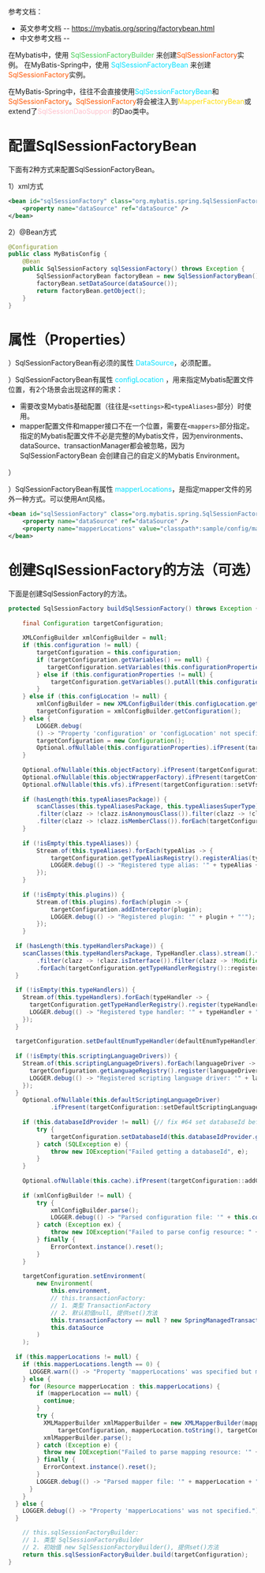 
参考文档：
- 英文参考文档 -- https://mybatis.org/spring/factorybean.html
- 中文参考文档 -- 

在Mybatis中，使用  <font color=44cf57>SqlSessionFactoryBuilder</font> 来创建<font color="FF5500">SqlSessionFactory</font>实例。
在MyBatis-Spring中，使用 <font color="00E0FF">SqlSessionFactoryBean</font> 来创建<font color="FF5500">SqlSessionFactory</font>实例。

在MyBatis-Spring中，往往不会直接使用<font color="00E0FF">SqlSessionFactoryBean</font>和<font color="FF5500">SqlSessionFactory</font>。<font color="FF5500">SqlSessionFactory</font>将会被注入到<font color="FFDD00">MapperFactoryBean</font>或extend了<font color="FFC0CB">SqlSessionDaoSupport</font>的Dao类中。

# 配置SqlSessionFactoryBean

下面有2种方式来配置SqlSessionFactoryBean。

1）xml方式
```xml
<bean id="sqlSessionFactory" class="org.mybatis.spring.SqlSessionFactoryBean">
    <property name="dataSource" ref="dataSource" />
</bean>
```
2）@Bean方式
```java
@Configuration
public class MyBatisConfig {
    @Bean
    public SqlSessionFactory sqlSessionFactory() throws Exception {
	    SqlSessionFactoryBean factoryBean = new SqlSessionFactoryBean();
	    factoryBean.setDataSource(dataSource());
	    return factoryBean.getObject();
    }
}
```

# 属性（Properties）

）SqlSessionFactoryBean有必须的属性 <font color="00E0FF">DataSource</font>，必须配置。

）SqlSessionFactoryBean有属性 <font color="00E0FF">configLocation</font> ，用来指定Mybatis配置文件位置，有2个场景会出现这样的需求：
- 需要改变Mybatis基础配置（往往是`<settings>`和`<typeAliases>`部分）时使用。
- mapper配置文件和mapper接口不在一个位置，需要在`<mappers>`部分指定。
指定的Mybatis配置文件不必是完整的Mybatis文件，因为environments、dataSource、transactionManager都会被忽略，因为SqlSessionFactoryBean 会创建自己的自定义的Mybatis Environment。

）

）SqlSessionFactoryBean有属性 <font color="00E0FF">mapperLocations</font>，是指定mapper文件的另外一种方式。可以使用Ant风格。
```xml
<bean id="sqlSessionFactory" class="org.mybatis.spring.SqlSessionFactoryBean">
    <property name="dataSource" ref="dataSource" />
    <property name="mapperLocations" value="classpath*:sample/config/mappers/**/*.xml" />
</bean>
```



# 创建SqlSessionFactory的方法（可选）

下面是创建SqlSessionFactory的方法。
```java
protected SqlSessionFactory buildSqlSessionFactory() throws Exception {  
  
    final Configuration targetConfiguration;  
  
    XMLConfigBuilder xmlConfigBuilder = null;  
    if (this.configuration != null) {  
	    targetConfiguration = this.configuration;  
	    if (targetConfiguration.getVariables() == null) {  
	       targetConfiguration.setVariables(this.configurationProperties);  
	    } else if (this.configurationProperties != null) {  
	        targetConfiguration.getVariables().putAll(this.configurationProperties);  
	    }  
    } else if (this.configLocation != null) {  
	    xmlConfigBuilder = new XMLConfigBuilder(this.configLocation.getInputStream(), null, this.configurationProperties);  
	    targetConfiguration = xmlConfigBuilder.getConfiguration();  
    } else {  
	    LOGGER.debug(  
        () -> "Property 'configuration' or 'configLocation' not specified, using default MyBatis Configuration");  
	    targetConfiguration = new Configuration();  
	    Optional.ofNullable(this.configurationProperties).ifPresent(targetConfiguration::setVariables);  
    }  
  
    Optional.ofNullable(this.objectFactory).ifPresent(targetConfiguration::setObjectFactory);  
    Optional.ofNullable(this.objectWrapperFactory).ifPresent(targetConfiguration::setObjectWrapperFactory);  
    Optional.ofNullable(this.vfs).ifPresent(targetConfiguration::setVfsImpl);  
  
    if (hasLength(this.typeAliasesPackage)) {  
	    scanClasses(this.typeAliasesPackage, this.typeAliasesSuperType).stream()  
        .filter(clazz -> !clazz.isAnonymousClass()).filter(clazz -> !clazz.isInterface())  
        .filter(clazz -> !clazz.isMemberClass()).forEach(targetConfiguration.getTypeAliasRegistry()::registerAlias);  
    }  
  
    if (!isEmpty(this.typeAliases)) {  
	    Stream.of(this.typeAliases).forEach(typeAlias -> {  
	        targetConfiguration.getTypeAliasRegistry().registerAlias(typeAlias);  
	        LOGGER.debug(() -> "Registered type alias: '" + typeAlias + "'");  
        });  
    }  
  
    if (!isEmpty(this.plugins)) {  
	    Stream.of(this.plugins).forEach(plugin -> {  
	        targetConfiguration.addInterceptor(plugin);  
	        LOGGER.debug(() -> "Registered plugin: '" + plugin + "'");  
        });  
    }  
  
  if (hasLength(this.typeHandlersPackage)) {  
    scanClasses(this.typeHandlersPackage, TypeHandler.class).stream().filter(clazz -> !clazz.isAnonymousClass())  
        .filter(clazz -> !clazz.isInterface()).filter(clazz -> !Modifier.isAbstract(clazz.getModifiers()))  
        .forEach(targetConfiguration.getTypeHandlerRegistry()::register);  
  }  
  
  if (!isEmpty(this.typeHandlers)) {  
    Stream.of(this.typeHandlers).forEach(typeHandler -> {  
      targetConfiguration.getTypeHandlerRegistry().register(typeHandler);  
      LOGGER.debug(() -> "Registered type handler: '" + typeHandler + "'");  
    });  
  }  
  
  targetConfiguration.setDefaultEnumTypeHandler(defaultEnumTypeHandler);  
  
  if (!isEmpty(this.scriptingLanguageDrivers)) {  
    Stream.of(this.scriptingLanguageDrivers).forEach(languageDriver -> {  
      targetConfiguration.getLanguageRegistry().register(languageDriver);  
      LOGGER.debug(() -> "Registered scripting language driver: '" + languageDriver + "'");  
    });  
  }  
    Optional.ofNullable(this.defaultScriptingLanguageDriver)  
            .ifPresent(targetConfiguration::setDefaultScriptingLanguage);  
  
    if (this.databaseIdProvider != null) {// fix #64 set databaseId before parse mapper xmls  
	    try {  
	        targetConfiguration.setDatabaseId(this.databaseIdProvider.getDatabaseId(this.dataSource));  
	    } catch (SQLException e) {  
	        throw new IOException("Failed getting a databaseId", e);  
	    }  
    }  
  
    Optional.ofNullable(this.cache).ifPresent(targetConfiguration::addCache);  
  
    if (xmlConfigBuilder != null) {  
	    try {  
	        xmlConfigBuilder.parse();  
	        LOGGER.debug(() -> "Parsed configuration file: '" + this.configLocation + "'");  
	    } catch (Exception ex) {  
	        throw new IOException("Failed to parse config resource: " + this.configLocation, ex);  
	    } finally {  
	        ErrorContext.instance().reset();  
	    }  
	}  
  
    targetConfiguration.setEnvironment(
	    new Environment(
		    this.environment,  
		    // this.transactionFactory:
		    // 1. 类型 TransactionFactory
		    // 2. 默认初值null, 提供set()方法 
	        this.transactionFactory == null ? new SpringManagedTransactionFactory() : this.transactionFactory,  
            this.dataSource
        )
    );  
  
  if (this.mapperLocations != null) {  
    if (this.mapperLocations.length == 0) {  
      LOGGER.warn(() -> "Property 'mapperLocations' was specified but matching resources are not found.");  
    } else {  
      for (Resource mapperLocation : this.mapperLocations) {  
        if (mapperLocation == null) {  
          continue;  
        }  
        try {  
          XMLMapperBuilder xmlMapperBuilder = new XMLMapperBuilder(mapperLocation.getInputStream(),  
              targetConfiguration, mapperLocation.toString(), targetConfiguration.getSqlFragments());  
          xmlMapperBuilder.parse();  
        } catch (Exception e) {  
          throw new IOException("Failed to parse mapping resource: '" + mapperLocation + "'", e);  
        } finally {  
          ErrorContext.instance().reset();  
        }  
        LOGGER.debug(() -> "Parsed mapper file: '" + mapperLocation + "'");  
      }  
    }  
  } else {  
    LOGGER.debug(() -> "Property 'mapperLocations' was not specified.");  
  }  

	// this.sqlSessionFactoryBuilder:
	// 1. 类型 SqlSessionFactoryBuilder
	// 2. 初始值 new SqlSessionFactoryBuilder(), 提供set()方法
    return this.sqlSessionFactoryBuilder.build(targetConfiguration);  
}
```

